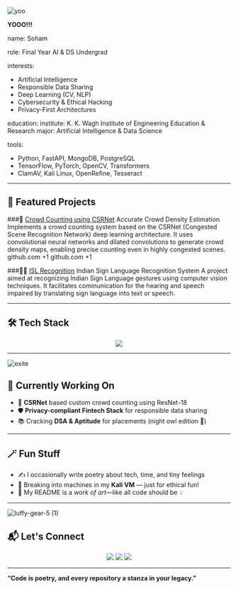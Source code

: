![yoo](https://github.com/user-attachments/assets/548c4b97-013d-4271-bde4-2c55b89c026b)


**YOOO!!!**

name: Soham 

role: Final Year AI & DS Undergrad  

interests:
  - Artificial Intelligence
  - Responsible Data Sharing
  - Deep Learning (CV, NLP)
  - Cybersecurity & Ethical Hacking
  - Privacy-First Architectures

education:
  institute: K. K. Wagh Institute of Engineering Education & Research
  major: Artificial Intelligence & Data Science

tools:
  - Python, FastAPI, MongoDB, PostgreSQL
  - TensorFlow, PyTorch, OpenCV, Transformers
  - ClamAV, Kali Linux, OpenRefine, Tesseract

---

## 🚀 Featured Projects

###🧠 [Crowd Counting using CSRNet](https://github.com/thesoham2203)
Accurate Crowd Density Estimation
Implements a crowd counting system based on the CSRNet (Congested Scene Recognition Network) deep learning architecture. It uses convolutional neural networks and dilated convolutions to generate crowd density maps, enabling precise counting even in highly congested scenes. 
github.com
+1
github.com
+1

###🧏‍♂️ [ISL Recognition](https://github.com/thesoham2203)
Indian Sign Language Recognition System
A project aimed at recognizing Indian Sign Language gestures using computer vision techniques. It facilitates communication for the hearing and speech impaired by translating sign language into text or speech.

---

## 🛠️ Tech Stack

<p align="center">
  <img src="https://skillicons.dev/icons?i=python,tensorflow,pytorch,fastapi,mongodb,postgres,linux,opencv,git,docker,aws,vscode" />
</p>

---
![exite](https://github.com/user-attachments/assets/93cd3bbf-088a-40d7-af39-c4003b90cf30)

## 🎯 Currently Working On

* 🔬 **CSRNet** based custom crowd counting using ResNet-18
* 🛡️ **Privacy-compliant Fintech Stack** for responsible data sharing
* 📚 Cracking **DSA & Aptitude** for placements (night owl edition 🌙)

---

## 🪄 Fun Stuff

* ✍️ I occasionally write poetry about tech, time, and tiny feelings
* 🐧 Breaking into machines in my **Kali VM** — just for ethical fun!
* 🎨 My README is a *work of art*—like all code should be 💡

---
![luffy-gear-5 (1)](https://github.com/user-attachments/assets/4ab1c3cb-c2e8-40ea-ab2a-0d86244b7099)

## 📬 Let's Connect

<p align="center">
  <a href="https://linkedin.com/in/soham-penshanwar"><img src="https://img.shields.io/badge/LinkedIn-blue?logo=linkedin&style=for-the-badge" /></a>
  <a href="mailto:sohampilot0@gmail.com"><img src="https://img.shields.io/badge/Gmail-red?logo=gmail&style=for-the-badge" /></a>
  <a href="https://github.com/thesoham2203"><img src="https://img.shields.io/badge/GitHub-black?logo=github&style=for-the-badge" /></a>
</p>

---
**“Code is poetry, and every repository a stanza in your legacy.”**
```
